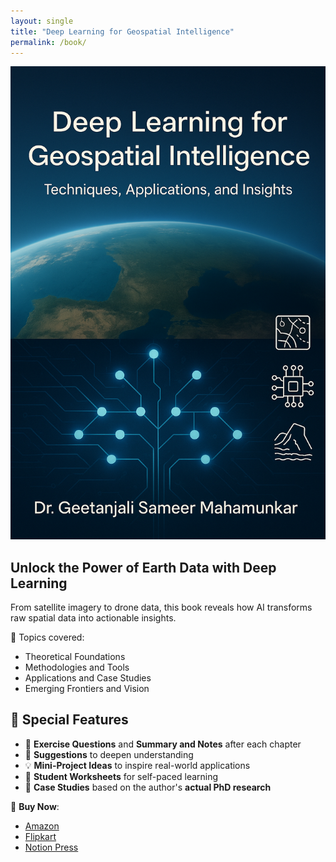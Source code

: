 ```yaml
---
layout: single
title: "Deep Learning for Geospatial Intelligence"
permalink: /book/
---
```


![Book Poster](/images/book_cover.png)

## Unlock the Power of Earth Data with Deep Learning

From satellite imagery to drone data, this book reveals how AI transforms raw spatial data into actionable insights.

🎯 Topics covered:
- Theoretical Foundations
- Methodologies and Tools
- Applications and Case Studies
- Emerging Frontiers and Vision
  
## 🎯 Special Features

- 📘 **Exercise Questions** and **Summary and Notes** after each chapter  
- 🧠 **Suggestions** to deepen understanding  
- 💡 **Mini-Project Ideas** to inspire real-world applications  
- 📝 **Student Worksheets** for self-paced learning  
- 📂 **Case Studies** based on the author's **actual PhD research**

🛒 **Buy Now**:
- [Amazon](https://amzn.in/d/5jRwEkY)
- [Flipkart](https://www.flipkart.com/deep-learning-geospatial-intelligence-techniques-applications-insights/p/itm399e074ffc111?pid=9798899291371)
- [Notion Press](https://notionpress.com/in/read/deep-learning-for-geospatial-intelligence)
